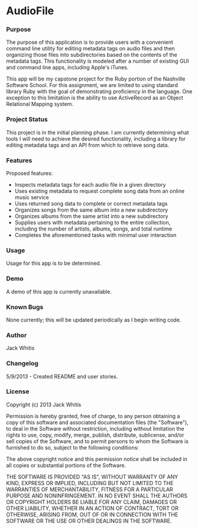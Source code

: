 # AudioFile

### Purpose

The purpose of this application is to provide users with a convenient command line utility for editing metadata tags on audio files and then organizing those files into subdirectories based on the contents of the metadata tags. This functionality is modeled after a number of existing GUI and command line apps, including Apple's iTunes.

This app will be my capstone project for the Ruby portion of the Nashville Software School. For this assignment, we are limited to using standard library Ruby with the goal of demonstrating proficiency in the language. One exception to this limitation is the ability to use ActiveRecord as an Object Relational Mapping system.

### Project Status

This project is in the initial planning phase. I am currently determining what tools I will need to achieve the desired functionality, including a library for editing metadata tags and an API from which to retrieve song data.

### Features

Proposed features:

* Inspects metadata tags for each audio file in a given directory
* Uses existing metadata to request complete song data from an online music service
* Uses returned song data to complete or correct metadata tags
* Organizes songs from the same album into a new subdirectory
* Organizes albums from the same artist into a new subdirectory
* Supplies users with metadata pertaining to the entire collection, including the number of artists, albums, songs, and total runtime
* Completes the aforementioned tasks with minimal user interaction

### Usage

Usage for this app is to be determined.

### Demo

A demo of this app is currently unavailable.

### Known Bugs

None currently; this will be updated periodically as I begin writing code.

### Author

Jack Whitis

### Changelog

5/9/2013 - Created README and user stories.

### License

Copyright (c) 2013 Jack Whitis

Permission is hereby granted, free of charge, to any person obtaining a copy
of this software and associated documentation files (the "Software"), to deal
in the Software without restriction, including without limitation the rights
to use, copy, modify, merge, publish, distribute, sublicense, and/or sell
copies of the Software, and to permit persons to whom the Software is
furnished to do so, subject to the following conditions:

The above copyright notice and this permission notice shall be included in
all copies or substantial portions of the Software.

THE SOFTWARE IS PROVIDED "AS IS", WITHOUT WARRANTY OF ANY KIND, EXPRESS OR
IMPLIED, INCLUDING BUT NOT LIMITED TO THE WARRANTIES OF MERCHANTABILITY,
FITNESS FOR A PARTICULAR PURPOSE AND NONINFRINGEMENT. IN NO EVENT SHALL THE
AUTHORS OR COPYRIGHT HOLDERS BE LIABLE FOR ANY CLAIM, DAMAGES OR OTHER
LIABILITY, WHETHER IN AN ACTION OF CONTRACT, TORT OR OTHERWISE, ARISING FROM,
OUT OF OR IN CONNECTION WITH THE SOFTWARE OR THE USE OR OTHER DEALINGS IN
THE SOFTWARE.